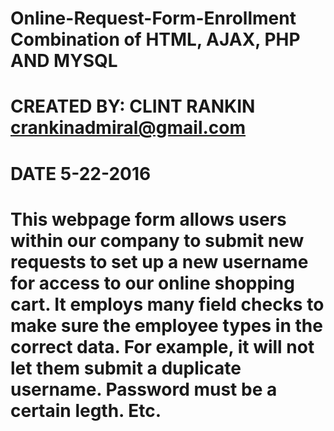 # Online-Request-Form-Enrollment Combination of HTML, AJAX, PHP AND MYSQL
# CREATED BY: CLINT RANKIN crankinadmiral@gmail.com
# DATE 5-22-2016
# This webpage form allows users within our company to submit new requests to set up a new username for access to our online shopping cart. It employs many field checks to make sure the employee types in the correct data. For example, it will not let them submit a duplicate username. Password must be a certain legth. Etc.
